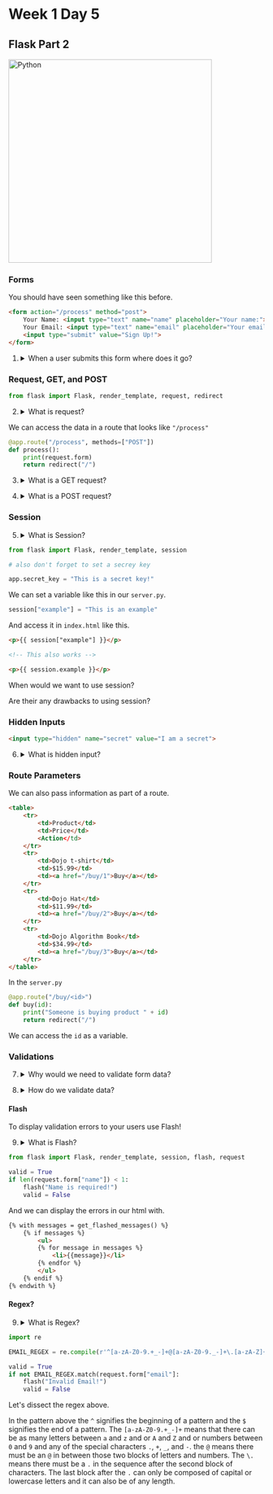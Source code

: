 # Week 1 Day 5

## Flask Part 2

<img src="http://flask.pocoo.org/static/logo/flask.png" alt="Python" width="400px">

### Forms

You should have seen something like this before.

```html
<form action="/process" method="post">
	Your Name: <input type="text" name="name" placeholder="Your name:"><br>
	Your Email: <input type="text" name="email" placeholder="Your email:"><br>
	<input type="submit" value="Sign Up!">
</form>
```

1. <details> 
    <summary>When a user submits this form where does it go?</summary>
    The form is submitted to the server.
</details>

### Request, GET, and POST

```python
from flask import Flask, render_template, request, redirect
```

2. <details> 
    <summary>What is request?</summary>
    Request is the HTTP request. We can use it to access the form data.
</details>

We can access the data in a route that looks like ```"/process"```

```python
@app.route("/process", methods=["POST"])
def process():
	print(request.form)
	return redirect("/")
```

3. <details> 
    <summary>What is a GET request?</summary>
    If we submit the form with a <code>method="get"</code> it will pass the form data through the url like <code>"localhost:5000/process?name=example&email=example@example.com"</code>. This is fine for a simple form like a search, but might be insecure if the form has a password or credit card number.
</details>

4. <details> 
    <summary>What is a POST request?</summary>
    If we submit the form with a <code>method="post"</code> it doesn't pass the form data in the url and instead sends it as part of the HTTP request. We can access this data in flask using <code>request.form</code>.
</details>

### Session

5. <details> 
    <summary>What is Session?</summary>
    Session is a variable we can store on the user's web browser and we can access in our <code>server.py</code> or in our templates. We can set session and access session as if it were a dictionary.
</details>

```python
from flask import Flask, render_template, session

# also don't forget to set a secrey key

app.secret_key = "This is a secret key!"
```

We can set a variable like this in our ```server.py```.

```python
session["example"] = "This is an example"
```

And access it in ```index.html``` like this.

```html
<p>{{ session["example"] }}</p>

<!-- This also works -->

<p>{{ session.example }}</p>
```

When would we want to use session?

Are their any drawbacks to using session?

### Hidden Inputs

```html
<input type="hidden" name="secret" value="I am a secret">
```

6. <details> 
    <summary>What is hidden input?</summary>
	Exactly what it sounds like, an input that isn't displayed in a form.
</details>

### Route Parameters

We can also pass information as part of a route.

```html
<table>
	<tr>
		<td>Product</td>
		<td>Price</td>
		<Action</td>
	</tr>
	<tr>
		<td>Dojo t-shirt</td>
		<td>$15.99</td>
		<td><a href="/buy/1">Buy</a></td>
	</tr>
	<tr>
		<td>Dojo Hat</td>
		<td>$11.99</td>
		<td><a href="/buy/2">Buy</a></td>
	</tr>
	<tr>
		<td>Dojo Algorithm Book</td>
		<td>$34.99</td>
		<td><a href="/buy/3">Buy</a></td>
	</tr>
</table>
```

In the ```server.py```

```python
@app.route("/buy/<id>")
def buy(id):
	print("Someone is buying product " + id)
	return redirect("/")
```

We can access the ```id``` as a variable.

### Validations

7. <details> 
    <summary>Why would we need to validate form data?</summary>
	To insure data that we might want to save into a database is correct or in the right format. Later we will use these same strategies to enable users to authenticate themselves to your application.
</details>

8. <details> 
    <summary>How do we validate data?</summary>
	Use lots of conditionals!
	<code>
		valid = True
		if len(request.form["name"]) < 1:
			valid = False
	</code>
</details>

#### Flash

To display validation errors to your users use Flash!

9. <details> 
    <summary>What is Flash?</summary>
	Flash is like a session variable that is only displayed to your user once. Then it dissapears in a <i>flash!</i>
</details>

```python
from flask import Flask, render_template, session, flash, request
```

```python
valid = True
if len(request.form["name"]) < 1:
	flash("Name is required!")
	valid = False
```

And we can display the errors in our html with.

```html
{% with messages = get_flashed_messages() %}
	{% if messages %}
		<ul>
		{% for message in messages %}
			<li>{{message}}</li>
		{% endfor %}
		</ul>
	{% endif %}
{% endwith %}
```

#### Regex?

9. <details> 
    <summary>What is Regex?</summary>
	Regex is short for Regular Expressions. It is a way we can find patterns in text or even search text.
</details>

```python
import re

EMAIL_REGEX = re.compile(r'^[a-zA-Z0-9.+_-]+@[a-zA-Z0-9._-]+\.[a-zA-Z]+$')
```

```python
valid = True
if not EMAIL_REGEX.match(request.form["email"]:
	flash("Invalid Email!")
	valid = False
```

Let's dissect the regex above.

In the pattern above the ```^``` signifies the beginning of a pattern and the ```$``` signifies the end of a pattern. The ```[a-zA-Z0-9.+_-]+``` means that there can be as many letters between ```a``` and ```z``` and or ```A``` and ```Z``` and or numbers between ```0``` and ```9``` and any of the special characters ```.```, ```+```, ```_```, and ```-```. the ```@``` means there must be an ```@``` in between those two blocks of letters and numbers. The ```\.``` means there must be a ```.``` in the sequence after the second block of characters. The last block after the ```.``` can only be composed of capital or lowercase letters and it can also be of any length.